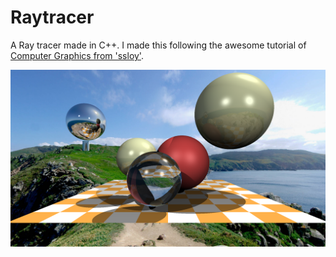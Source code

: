# Raytracer

A Ray tracer made in C++. I made this following the awesome tutorial of [Computer Graphics from 'ssloy'](https://github.com/ssloy/tinyraycaster/wiki). 

![Screen 1](https://github.com/lucpena/Raytracer/blob/master/ss/raytracer.png)
